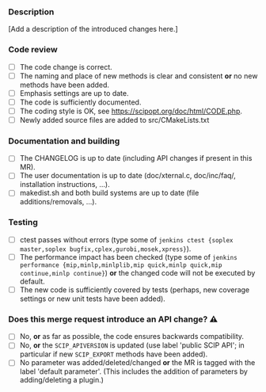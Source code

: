 ### Description

[Add a description of the introduced changes here.]

### Code review

* [ ] The code change is correct.
* [ ] The naming and place of new methods is clear and consistent **or** no new methods have been added.
* [ ] Emphasis settings are up to date.
* [ ] The code is sufficiently documented.
* [ ] The coding style is OK, see https://scipopt.org/doc/html/CODE.php.
* [ ] Newly added source files are added to src/CMakeLists.txt

### Documentation and building

* [ ] The CHANGELOG is up to date (including API changes if present in this MR).
* [ ] The user documentation is up to date (doc/xternal.c, doc/inc/faq/, installation instructions, ...).
* [ ] makedist.sh and both build systems are up to date (file additions/removals, ...).

### Testing

* [ ] ctest passes without errors (type some of `jenkins ctest {soplex master,soplex bugfix,cplex,gurobi,mosek,xpress}`).
* [ ] The performance impact has been checked (type some of `jenkins performance {mip,minlp,minlplib,mip quick,minlp quick,mip continue,minlp continue}`) **or** the changed code will not be executed by default.
* [ ] The new code is sufficiently covered by tests (perhaps, new coverage settings or new unit tests have been added).

### Does this merge request introduce an API change? :warning:

* [ ] No, **or** as far as possible, the code ensures backwards compatibility.
* [ ] No, **or** the `SCIP_APIVERSION` is updated (use label 'public SCIP API'; in particular if new `SCIP_EXPORT` methods have been added).
* [ ] No parameter was added/deleted/changed **or** the MR is tagged with the label 'default parameter'. (This includes the addition of parameters by adding/deleting a plugin.)
